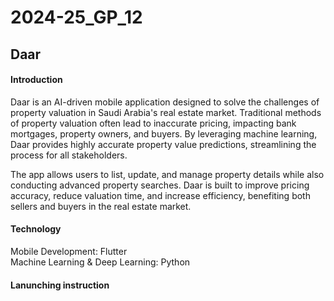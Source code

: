 # 2024-25_GP_12
<h2>Daar</h2>
<H4>Introduction</H4>
<p>Daar is an AI-driven mobile application designed to solve the challenges of property valuation in Saudi Arabia's real estate market. Traditional methods of property valuation often lead to inaccurate pricing, impacting bank mortgages, property owners, and buyers. By leveraging machine learning, Daar provides highly accurate property value predictions, streamlining the process for all stakeholders.

The app allows users to list, update, and manage property details while also conducting advanced property searches. Daar is built to improve pricing accuracy, reduce valuation time, and increase efficiency, benefiting both sellers and buyers in the real estate market.</p>
<H4>Technology</H4>
<p>Mobile Development: Flutter <br>
Machine Learning & Deep Learning: Python</p>
<H4>Lanunching instruction</H4>
